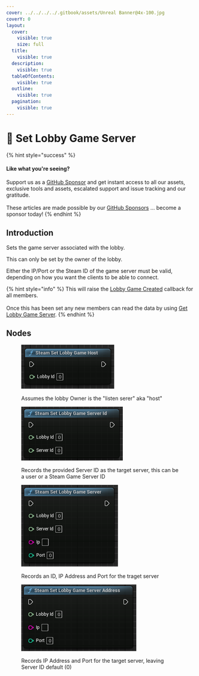 ```yaml
---
cover: ../../../../.gitbook/assets/Unreal Banner@4x-100.jpg
coverY: 0
layout:
  cover:
    visible: true
    size: full
  title:
    visible: true
  description:
    visible: true
  tableOfContents:
    visible: true
  outline:
    visible: true
  pagination:
    visible: true
---
```


# 🔵 Set Lobby Game Server

{% hint style="success" %}
#### Like what you're seeing?

Support us as a [GitHub Sponsor](../../../../become-a-sponsor/) and get instant access to all our assets, exclusive tools and assets, escalated support and issue tracking and our gratitude.\
\
These articles are made possible by our [GitHub Sponsors](../../../../become-a-sponsor/) ... become a sponsor today!
{% endhint %}

## Introduction

Sets the game server associated with the lobby.

This can only be set by the owner of the lobby.

Either the IP/Port or the Steam ID of the game server must be valid, depending on how you want the clients to be able to connect.

{% hint style="info" %}
This will raise the [Lobby Game Created](../events/lobby-game-created.md) callback for all members.\
\
Once this has been set any new members can read the data by using [Get Lobby Game  Server](get-lobby-game-server.md).
{% endhint %}

## Nodes

<figure><img src="../../../../.gitbook/assets/image (6) (1) (1) (1) (1) (1).png" alt=""><figcaption><p>Assumes the lobby Owner is the "listen serer" aka "host"</p></figcaption></figure>

<figure><img src="../../../../.gitbook/assets/image (7) (1) (1) (1) (1) (1).png" alt=""><figcaption><p>Records the provided Server ID as the target server, this can be a user or a Steam Game Server ID</p></figcaption></figure>

<figure><img src="../../../../.gitbook/assets/image (8) (1) (1) (1) (1).png" alt=""><figcaption><p>Records an ID, IP Address and Port for the traget server</p></figcaption></figure>

<figure><img src="../../../../.gitbook/assets/image (9) (1) (1) (1) (1).png" alt=""><figcaption><p>Records IP Address and Port for the target server, leaving Server ID default (0)</p></figcaption></figure>
